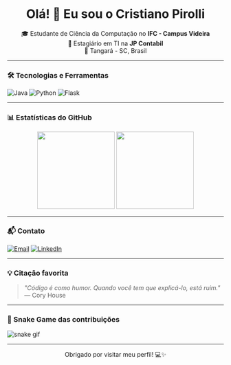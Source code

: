 <h1 align="center">Olá! 👋 Eu sou o Cristiano Pirolli</h1>

<p align="center">
🎓 Estudante de Ciência da Computação no <strong>IFC - Campus Videira</strong> <br>
💼 Estagiário em TI na <strong>JP Contabil</strong> <br>
📍 Tangará - SC, Brasil
</p>

---

### 🛠️ Tecnologias e Ferramentas

![Java](https://img.shields.io/badge/Java-ED8B00?style=for-the-badge&logo=java&logoColor=white)
![Python](https://img.shields.io/badge/Python-3776AB?style=for-the-badge&logo=python&logoColor=white)
![Flask](https://img.shields.io/badge/Flask-000000?style=for-the-badge&logo=flask&logoColor=white)

---

### 📊 Estatísticas do GitHub

<div align="center">
  <img height="180em" src="https://github-readme-stats.vercel.app/api?username=CristianoPirolli&show_icons=true&theme=tokyonight&count_private=true&hide=issues"/>
  <img height="180em" src="https://github-readme-stats.vercel.app/api/top-langs/?username=CristianoPirolli&layout=compact&langs_count=7&theme=tokyonight"/>
</div>

---

### 📬 Contato

[![Email](https://img.shields.io/badge/Email-c8c8c8?style=for-the-badge&logo=gmail&logoColor=EA4335)](mailto:cristianopirolli@hotmail.com)
[![LinkedIn](https://img.shields.io/badge/LinkedIn-0A66C2?style=for-the-badge&logo=linkedin&logoColor=white)](https://www.linkedin.com/in/CristianoPirolli)

---

### 💡 Citação favorita

> *"Código é como humor. Quando você tem que explicá-lo, está ruim."* — Cory House

---

### 🐍 Snake Game das contribuições

![snake gif](https://github.com/CristianoPirolli/CristianoPirolli/blob/output/github-contribution-grid-snake.svg)

---

<p align="center">
  Obrigado por visitar meu perfil! 💻✨
</p>
